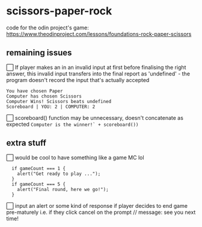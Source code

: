 # scissors-paper-rock

code for the odin project's game: https://www.theodinproject.com/lessons/foundations-rock-paper-scissors

## remaining issues

⬜️ If player makes an in an invalid input at first before finalising the right answer, this invalid input transfers into the final report as 'undefined' - the program doesn't record the input that's actually accepted

```
You have chosen Paper
Computer has chosen Scissors
Computer Wins! Scissors beats undefined
Scoreboard | YOU: 2 | COMPUTER: 2
```

⬜️ scoreboard() function may be unnecessary, doesn't concatenate as expected
```Computer is the winner!` + scoreboard())```

## extra stuff 
⬜️ would be cool to have something like a game MC lol
```
  if gameCount === 1 {
    alert("Get ready to play ..."); 
  }
  if gameCount === 5 {
    alert("Final round, here we go!");
  }
```

⬜️ input an alert or some kind of response if player decides to end game pre-maturely i.e. if they click cancel on the prompt
// message: see you next time!
